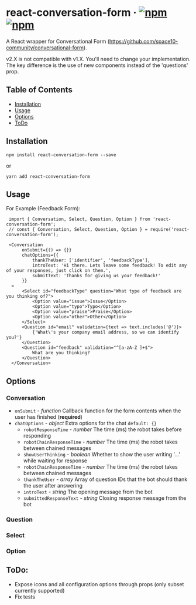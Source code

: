 # react-conversation-form &middot; [![npm](https://img.shields.io/npm/v/react-conversation-form.svg?style=flat-square)](https://www.npmjs.com/package/react-conversation-form)   [![npm](https://img.shields.io/npm/dt/react-conversation-form.svg?style=flat-square)]()

A React wrapper for Conversational Form (https://github.com/space10-community/conversational-form).

v2.X is not compatible with v1.X. You'll need to change your implementation. The key difference is the use of new components instead of the 'questions' prop.
## Table of Contents

- [Installation](#installation)
- [Usage](#usage)
- [Options](#options)
- [ToDo](#todo)

## Installation

`npm install react-conversation-form --save`

or 

`yarn add react-conversation-form`

## Usage

For Example (Feedback Form):

     import { Conversation, Select, Question, Option } from 'react-conversation-form';
     // const { Conversation, Select, Question, Option } = require('react-conversation-form');
     
     <Conversation
          onSubmit={() => {}}
          chatOptions={{
              thankTheUser: ['identifier', 'feedbackType'],
              introText: 'Hi there. Lets leave some feedback! To edit any of your responses, just click on them.',
              submitText: 'Thanks for giving us your feedback!'
          }}
      >
          <Select id="feedbackType" question="What type of feedback are you thinking of?">
              <Option value="issue">Issue</Option>
              <Option value="typo">Typo</Option>
              <Option value="praise">Praise</Option>
              <Option value="other">Other</Option>
          </Select>
          <Question id="email" validation={text => text.includes('@')}>
              {'What\'s your company email address, so we can identify you?'}
          </Question>
          <Question id="feedback" validation="^[a-zA-Z ]+$">
              What are you thinking?
          </Question>
      </Conversation>
  
## Options

### Conversation
* `onSubmit` - *function* Callback function for the form contents when the user has finished (**required**)
* `chatOptions` - *object* Extra options for the chat `default: {}`
    * `robotResponseTime` - *number* The time (ms) the robot takes before responding
    * `robotChainResponseTime` - *number* The time (ms) the robot takes between chained messages
    * `showUserThinking` - *boolean* Whether to show the user writing '...' while waiting for response
    * `robotChainResponseTime` - *number* The time (ms) the robot takes between chained messages
    * `thankTheUser` - *array* Array of question IDs that the bot should thank the user after answering
    * `introText` - *string* The opening message from the bot
    * `submittedResponseText` - *string* Closing response message from the bot

### Question

### Select

### Option

## ToDo:

- Expose icons and all configuration options through props (only subset currently supported)
- Fix tests
